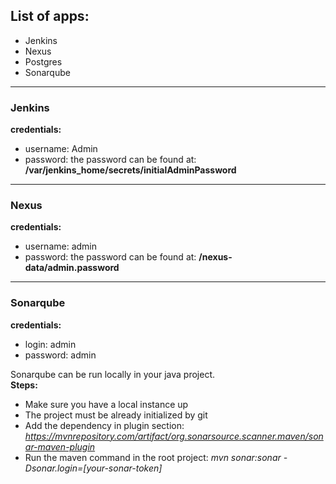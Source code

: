 ## List of apps:
   - Jenkins
   - Nexus
   - Postgres
   - Sonarqube

---

### Jenkins
**credentials:**
   - username: Admin 
   - password: the password can be found at: **/var/jenkins_home/secrets/initialAdminPassword**

___

### Nexus
**credentials:**
   - username: admin
   - password: the password can be found at: **/nexus-data/admin.password**

___

### Sonarqube
**credentials:**
   - login: admin
   - password: admin

Sonarqube can be run locally in your java project.<br>
**Steps:**
   - Make sure you have a local instance up
   - The project must be already initialized by git
   - Add the dependency in plugin section: *https://mvnrepository.com/artifact/org.sonarsource.scanner.maven/sonar-maven-plugin*
   - Run the maven command in the root project: *mvn sonar:sonar -Dsonar.login=[your-sonar-token]*
